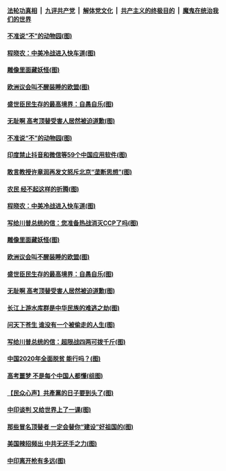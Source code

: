 

####  [法轮功真相](../../../../basic/blob/master/README.md?t=06301531) &nbsp;|&nbsp; [九评共产党](../../../../9ping.md/blob/master/README.md?t=06301531) &nbsp;|&nbsp; [解体党文化](../../../../jtdwh.md/blob/master/README.md?t=06301531)  &nbsp;|&nbsp; [共产主义的终极目的](../../../../gczydzjmd.md/blob/master/README.md?t=06301531) &nbsp;|&nbsp; [魔鬼在统治我们的世界](../../../../mgztzwmdsj.md/blob/master/README.md?t=06301531) 

#### [不准说“不”的动物园(图)](../pages/p4/938192.md?t=06301531) 

#### [程晓农：中美冷战进入快车道(图)](../pages/p4/938157.md?t=06301531) 

#### [雕像里面藏妖怪(图)](../pages/p4/937959.md?t=06301531) 

#### [欧洲议会叫不醒装睡的欧盟(图)](../pages/p4/938033.md?t=06301531) 

#### [盛世臣民生存的最高境界：自愚自乐(图)](../pages/p4/938023.md?t=06301531) 

#### [无耻啊 高考顶替受害人居然被迫道歉(图)](../pages/p4/938030.md?t=06301531) 

#### [不准说“不”的动物园(图)](../pages/p4/938192.md?t=06301531) 

#### [印度禁止抖音和微信等59个中国应用软件(图)](../pages/p4/938164.md?t=06301531) 

#### [敢言教授许章润再发文怒斥北京“垄断思想”(图)](../pages/p4/938162.md?t=06301531) 

#### [农民 经不起这样的折腾(图)](../pages/p4/938158.md?t=06301531) 

#### [程晓农：中美冷战进入快车道(图)](../pages/p4/938157.md?t=06301531) 

#### [写给川普总统的信：您准备热战消灭CCP了吗(图)](../pages/p4/938153.md?t=06301531) 

#### [雕像里面藏妖怪(图)](../pages/p4/937959.md?t=06301531) 

#### [欧洲议会叫不醒装睡的欧盟(图)](../pages/p4/938033.md?t=06301531) 

#### [盛世臣民生存的最高境界：自愚自乐(图)](../pages/p4/938023.md?t=06301531) 

#### [无耻啊 高考顶替受害人居然被迫道歉(图)](../pages/p4/938030.md?t=06301531) 

#### [长江上游水库群是中华民族的难逃之劫(图)](../pages/p4/938022.md?t=06301531) 

#### [问天下苍生 谁没有一个被偷走的人生(图)](../pages/p4/938026.md?t=06301531) 

#### [写给川普总统的信：超限战四两可拨千斤(图)](../pages/p4/938021.md?t=06301531) 

#### [中国2020年全面脱贫 能行吗？(图)](../pages/p4/937928.md?t=06301531) 

#### [高考噩梦 不是每个中国人都懂(组图)](../pages/p4/937927.md?t=06301531) 

#### [【民众心声】共產黨的日子要到头了(图)](../pages/p4/937474.md?t=06301531) 

#### [中印谈判 又给世界上了一课(图)](../pages/p4/937868.md?t=06301531) 

#### [那些冒名顶替者 一定会替你“建设”好祖国的(图)](../pages/p4/937925.md?t=06301531) 

#### [美国辣招频出 中共无还手之力(图)](../pages/p4/937916.md?t=06301531) 

#### [中印离开枪有多远(图)](../pages/p4/937913.md?t=06301531) 

